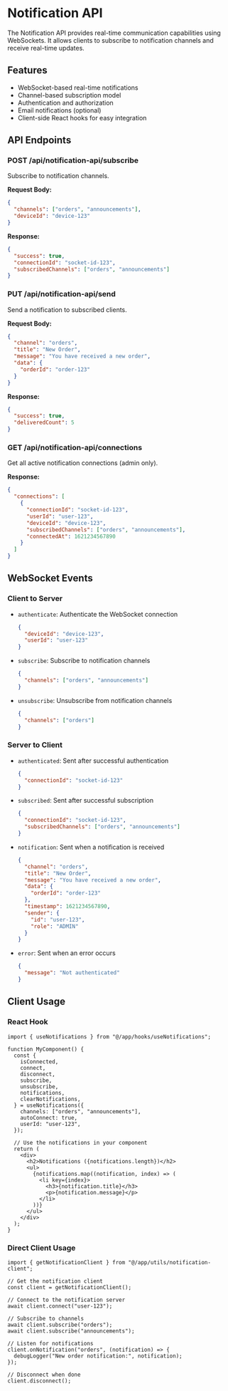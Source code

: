 # Notification API

The Notification API provides real-time communication capabilities using WebSockets. It allows clients to subscribe to notification channels and receive real-time updates.

## Features

- WebSocket-based real-time notifications
- Channel-based subscription model
- Authentication and authorization
- Email notifications (optional)
- Client-side React hooks for easy integration

## API Endpoints

### POST /api/notification-api/subscribe

Subscribe to notification channels.

**Request Body:**
```json
{
  "channels": ["orders", "announcements"],
  "deviceId": "device-123"
}
```

**Response:**
```json
{
  "success": true,
  "connectionId": "socket-id-123",
  "subscribedChannels": ["orders", "announcements"]
}
```

### PUT /api/notification-api/send

Send a notification to subscribed clients.

**Request Body:**
```json
{
  "channel": "orders",
  "title": "New Order",
  "message": "You have received a new order",
  "data": {
    "orderId": "order-123"
  }
}
```

**Response:**
```json
{
  "success": true,
  "deliveredCount": 5
}
```

### GET /api/notification-api/connections

Get all active notification connections (admin only).

**Response:**
```json
{
  "connections": [
    {
      "connectionId": "socket-id-123",
      "userId": "user-123",
      "deviceId": "device-123",
      "subscribedChannels": ["orders", "announcements"],
      "connectedAt": 1621234567890
    }
  ]
}
```

## WebSocket Events

### Client to Server

- `authenticate`: Authenticate the WebSocket connection
  ```json
  {
    "deviceId": "device-123",
    "userId": "user-123"
  }
  ```

- `subscribe`: Subscribe to notification channels
  ```json
  {
    "channels": ["orders", "announcements"]
  }
  ```

- `unsubscribe`: Unsubscribe from notification channels
  ```json
  {
    "channels": ["orders"]
  }
  ```

### Server to Client

- `authenticated`: Sent after successful authentication
  ```json
  {
    "connectionId": "socket-id-123"
  }
  ```

- `subscribed`: Sent after successful subscription
  ```json
  {
    "connectionId": "socket-id-123",
    "subscribedChannels": ["orders", "announcements"]
  }
  ```

- `notification`: Sent when a notification is received
  ```json
  {
    "channel": "orders",
    "title": "New Order",
    "message": "You have received a new order",
    "data": {
      "orderId": "order-123"
    },
    "timestamp": 1621234567890,
    "sender": {
      "id": "user-123",
      "role": "ADMIN"
    }
  }
  ```

- `error`: Sent when an error occurs
  ```json
  {
    "message": "Not authenticated"
  }
  ```

## Client Usage

### React Hook

```tsx
import { useNotifications } from "@/app/hooks/useNotifications";

function MyComponent() {
  const {
    isConnected,
    connect,
    disconnect,
    subscribe,
    unsubscribe,
    notifications,
    clearNotifications,
  } = useNotifications({
    channels: ["orders", "announcements"],
    autoConnect: true,
    userId: "user-123",
  });

  // Use the notifications in your component
  return (
    <div>
      <h2>Notifications ({notifications.length})</h2>
      <ul>
        {notifications.map((notification, index) => (
          <li key={index}>
            <h3>{notification.title}</h3>
            <p>{notification.message}</p>
          </li>
        ))}
      </ul>
    </div>
  );
}
```

### Direct Client Usage

```tsx
import { getNotificationClient } from "@/app/utils/notification-client";

// Get the notification client
const client = getNotificationClient();

// Connect to the notification server
await client.connect("user-123");

// Subscribe to channels
await client.subscribe("orders");
await client.subscribe("announcements");

// Listen for notifications
client.onNotification("orders", (notification) => {
  debugLogger("New order notification:", notification);
});

// Disconnect when done
client.disconnect();
```
